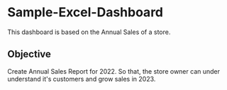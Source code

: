 # Sample-Excel-Dashboard
This dashboard is based on the Annual Sales of a store.
## Objective
Create Annual Sales Report for 2022. So that, the store owner can under understand it's customers and grow sales in 2023.
